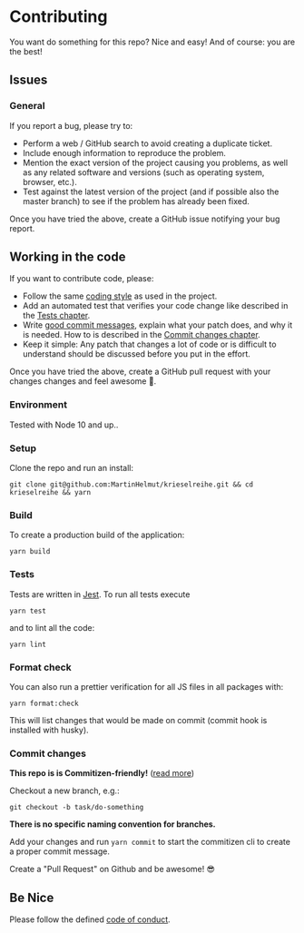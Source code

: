# Contributing

You want do something for this repo? Nice and easy! And of course: you
are the best!

## Issues

### General

If you report a bug, please try to:

- Perform a web / GitHub search to avoid creating a duplicate ticket.
- Include enough information to reproduce the problem.
- Mention the exact version of the project causing you problems, as well as any related software and versions (such as operating system, browser, etc.).
- Test against the latest version of the project (and if possible also the master branch) to see if the problem has already been fixed.

Once you have tried the above, create a GitHub issue notifying your bug report.

## Working in the code

If you want to contribute code, please:

- Follow the same [coding style](#format-check) as used in the project.
- Add an automated test that verifies your code change like described in the [Tests chapter](#tests).
- Write [good commit messages](http://tbaggery.com/2008/04/19/a-note-about-git-commit-messages.html), explain what your patch does, and why it is needed. How to is described in the [Commit changes chapter](#commit-changes).
- Keep it simple: Any patch that changes a lot of code or is difficult to understand should be discussed before you put in the effort.

Once you have tried the above, create a GitHub pull request with your changes changes and feel awesome 🎉.

### Environment

Tested with Node 10 and up..

### Setup

Clone the repo and run an install:

```shell script
git clone git@github.com:MartinHelmut/krieselreihe.git && cd krieselreihe && yarn
```

### Build

To create a production build of the application:

```shell script
yarn build
```

### Tests

Tests are written in [Jest][jturl]. To run all tests execute

```shell script
yarn test
```

and to lint all the code:

```shell script
yarn lint
```

### Format check

You can also run a prettier verification for all JS files in all packages with:

```shell script
yarn format:check
```

This will list changes that would be made on commit (commit hook is installed with husky).

### Commit changes

**This repo is is Commitizen-friendly!** ([read more][czcli])

Checkout a new branch, e.g.:

```shell script
git checkout -b task/do-something
```

**There is no specific naming convention for branches.**

Add your changes and run `yarn commit` to start the commitizen cli to create a proper commit message.

Create a "Pull Request" on Github and be awesome! 😎

## Be Nice

Please follow the defined [code of conduct](CODE_OF_CONDUCT.md).

[czcli]: http://commitizen.github.io/cz-cli/
[svurl]: https://github.com/conventional-changelog/standard-version
[jturl]: https://facebook.github.io/jest/
